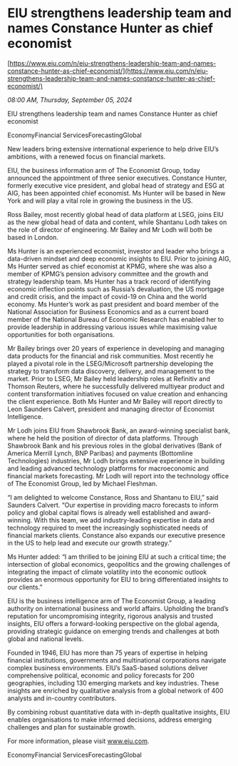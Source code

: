 # EIU strengthens leadership team and names Constance Hunter as chief economist

[https://www.eiu.com/n/eiu-strengthens-leadership-team-and-names-constance-hunter-as-chief-economist/](https://www.eiu.com/n/eiu-strengthens-leadership-team-and-names-constance-hunter-as-chief-economist/)

*08:00 AM, Thursday, September 05, 2024*

EIU strengthens leadership team and names Constance Hunter as chief economist

EconomyFinancial ServicesForecastingGlobal

New leaders bring extensive international experience to help drive EIU’s ambitions, with a renewed focus on financial markets.

EIU, the business information arm of The Economist Group, today announced the appointment of three senior executives. Constance Hunter, formerly executive vice president, and global head of strategy and ESG at AIG, has been appointed chief economist. Ms Hunter will be based in New York and will play a vital role in growing the business in the US.

Ross Bailey, most recently global head of data platform at LSEG, joins EIU as the new global head of data and content, while Shantanu Lodh takes on the role of director of engineering. Mr Bailey and Mr Lodh will both be based in London.

Ms Hunter is an experienced economist, investor and leader who brings a data-driven mindset and deep economic insights to EIU. Prior to joining AIG, Ms Hunter served as chief economist at KPMG, where she was also a member of KPMG’s pension advisory committee and the growth and strategy leadership team. Ms Hunter has a track record of identifying economic inflection points such as Russia’s devaluation, the US mortgage and credit crisis, and the impact of covid-19 on China and the world economy. Ms Hunter’s work as past president and board member of the National Association for Business Economics and as a current board member of the National Bureau of Economic Research has enabled her to provide leadership in addressing various issues while maximising value opportunities for both organisations.

Mr Bailey brings over 20 years of experience in developing and managing data products for the financial and risk communities. Most recently he played a pivotal role in the LSEG/Microsoft partnership developing the strategy to transform data discovery, delivery, and management to the market. Prior to LSEG, Mr Bailey held leadership roles at Refinitiv and Thomson Reuters, where he successfully delivered multiyear product and content transformation initiatives focused on value creation and enhancing the client experience. Both Ms Hunter and Mr Bailey will report directly to Leon Saunders Calvert, president and managing director of Economist Intelligence.

Mr Lodh joins EIU from Shawbrook Bank, an award-winning specialist bank, where he held the position of director of data platforms. Through Shawbrook Bank and his previous roles in the global derivatives (Bank of America Merrill Lynch, BNP Paribas) and payments (Bottomline Technologies) industries, Mr Lodh brings extensive experience in building and leading advanced technology platforms for macroeconomic and financial markets forecasting. Mr Lodh will report into the technology office of The Economist Group, led by Michael Fleshman.

“I am delighted to welcome Constance, Ross and Shantanu to EIU,” said Saunders Calvert. “Our expertise in providing macro forecasts to inform policy and global capital flows is already well established and award-winning. With this team, we add industry-leading expertise in data and technology required to meet the increasingly sophisticated needs of financial markets clients. Constance also expands our executive presence in the US to help lead and execute our growth strategy.”

Ms Hunter added: “I am thrilled to be joining EIU at such a critical time; the intersection of global economics, geopolitics and the growing challenges of integrating the impact of climate volatility into the economic outlook provides an enormous opportunity for EIU to bring differentiated insights to our clients.”

EIU is the business intelligence arm of The Economist Group, a leading authority on international business and world affairs. Upholding the brand’s reputation for uncompromising integrity, rigorous analysis and trusted insights, EIU offers a forward-looking perspective on the global agenda, providing strategic guidance on emerging trends and challenges at both global and national levels.

Founded in 1946, EIU has more than 75 years of expertise in helping financial institutions, governments and multinational corporations navigate complex business environments. EIU’s SaaS-based solutions deliver comprehensive political, economic and policy forecasts for 200 geographies, including 130 emerging markets and key industries. These insights are enriched by qualitative analysis from a global network of 400 analysts and in-country contributors.

By combining robust quantitative data with in-depth qualitative insights, EIU enables organisations to make informed decisions, address emerging challenges and plan for sustainable growth.

For more information, please visit www.eiu.com.

EconomyFinancial ServicesForecastingGlobal

